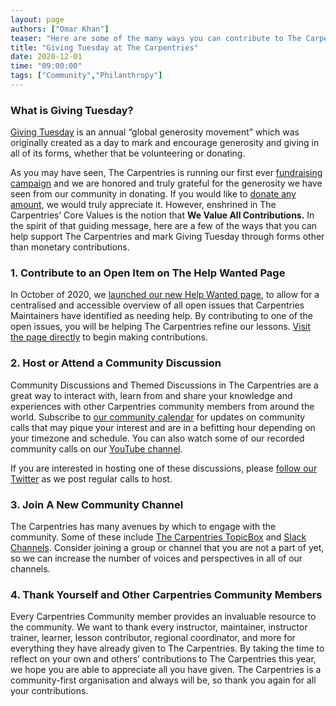 ```yaml
---
layout: page
authors: ["Omar Khan"]
teaser: "Here are some of the many ways you can contribute to The Carpentries"
title: "Giving Tuesday at The Carpentries"
date: 2020-12-01
time: "09:00:00"
tags: ["Community","Philanthropy"]
---
```

### What is Giving Tuesday?
[Giving Tuesday](https://www.givingtuesday.org) is an annual “global generosity movement” which was originally created as a day to mark and encourage generosity and giving in all of its forms, whether that be volunteering or donating.

As you may have seen, The Carpentries is running our first ever [fundraising campaign](https://carpentries.org/blog/2020/11/a-call-to-action-donate-to-the-carpentries/) and we are honored and truly grateful for the generosity we have seen from our community in donating. If you would like to [donate any amount]({{site.fundraising_link}}), we would truly appreciate it. However, enshrined in The Carpentries’ Core Values is the notion that **We Value All Contributions.** In the spirit of that guiding message, here are a few of the ways that you can help support The Carpentries and mark Giving Tuesday through forms other than monetary contributions.

### 1. Contribute to an Open Item on The Help Wanted Page
In October of 2020, we [launched our new Help Wanted page](https://carpentries.org/blog/2020/10/announcing-the-new-help-wanted-page/), to allow for a centralised and accessible overview of all open issues that Carpentries Maintainers have identified as needing help. By contributing to one of the open issues, you will be helping The Carpentries refine our lessons. [Visit the page directly](https://carpentries.org/help-wanted-issues/) to begin making contributions.

### 2. Host or Attend a Community Discussion
Community Discussions and Themed Discussions in The Carpentries are a great way to interact with, learn from and share your knowledge and experiences with other Carpentries community members from around the world. Subscribe to [our community calendar](https://calendar.google.com/calendar/b/1?cid=b3NldXVvaHQwdHZqYm9rZ2czbm9oOGM0N2dAZ3JvdXAuY2FsZW5kYXIuZ29vZ2xlLmNvbQ) for updates on community calls that may pique your interest and are in a befitting hour depending on your timezone and schedule. You can also watch some of our recorded community calls on our [YouTube channel](https://www.youtube.com/thecarpentries).

If you are interested in hosting one of these discussions, please [follow our Twitter](https://twitter.com/thecarpentries) as we post regular calls to host.

### 3. Join A New Community Channel
The Carpentries has many avenues by which to engage with the community. Some of these include [The Carpentries TopicBox](https://carpentries.topicbox.com/latest) and [Slack Channels]({{site.slack_invite}}). Consider joining a group or channel that you are not a part of yet, so we can increase the number of voices and perspectives in all of our channels.

### 4. Thank Yourself and Other Carpentries Community Members
Every Carpentries Community member provides an invaluable resource to the community. We want to thank every instructor, maintainer, instructor trainer, learner, lesson contributor, regional coordinator, and more for everything they have already given to The Carpentries. By taking the time to reflect on your own and others’ contributions to The Carpentries this year, we hope you are able to appreciate all you have given. The Carpentries is a community-first organisation and always will be, so thank you again for all your contributions.
